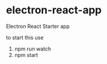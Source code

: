 # electron-react-app
Electron React Starter app


to start this use
1.  npm run watch 
2. npm start
